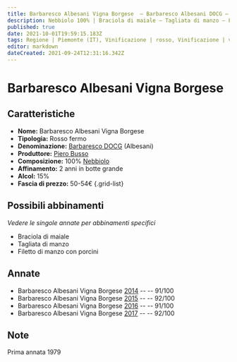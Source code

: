 ```yaml
---
title: Barbaresco Albesani Vigna Borgese  – Barbaresco Albesani DOCG – Piero Busso – Piemonte (IT) – 50-54€ – 5★
description: Nebbiolo 100% | Braciola di maiale – Tagliata di manzo – Filetto di manzo con porcini
published: true
date: 2021-10-01T19:59:15.183Z
tags: Regione | Piemonte (IT), Vinificazione | rosso, Vinificazione | varietale, Vitigni | Nebbiolo, Valutazioni | 5 stelle, Alimento | maiale, Alimento | manzo, Aromatizzazione | ai porcini, Prezzi | 50-54€
editor: markdown
dateCreated: 2021-09-24T12:31:16.342Z
---
```


 # Barbaresco Albesani Vigna Borgese

## Caratteristiche
- **Nome:** Barbaresco Albesani Vigna Borgese
- **Tipologia:** Rosso fermo
- **Denominazione:** [Barbaresco DOCG](/denominazioni/Italia/Piemonte/DOCG/Barbaresco) (Albesani)
- **Produttore:** [Piero Busso](/produttori/Italia/Piemonte/Piero-Busso)
- **Composizione:** 100% [Nebbiolo](/vitigni/Italia/bacca-nera/nebbiolo)
- **Affinamento:** 2 anni in botte grande
- **Alcol:** 15%
- **Fascia di prezzo:** 50-54€
{.grid-list}



## Possibili abbinamenti
*Vedere le singole annate per abbinamenti specifici*

- Braciola di maiale
- Tagliata di manzo
- Filetto di manzo con porcini

## Annate
- Barbaresco Albesani Vigna Borgese  [2014](vini/Italia/Piemonte/Piero-Busso/Barbaresco-Albesani-Vigna-Borgese/2014) -- <span class="star-5"></span> -- 91/100
- Barbaresco Albesani Vigna Borgese  [2015](vini/Italia/Piemonte/Piero-Busso/Barbaresco-Albesani-Vigna-Borgese/2015) -- <span class="star-5"></span> -- 92/100
- Barbaresco Albesani Vigna Borgese  [2016](vini/Italia/Piemonte/Piero-Busso/Barbaresco-Albesani-Vigna-Borgese/2016) -- <span class="star-5"></span> -- 91/100
- Barbaresco Albesani Vigna Borgese  [2017](vini/Italia/Piemonte/Piero-Busso/Barbaresco-Albesani-Vigna-Borgese/2017) -- <span class="star-5"></span> -- 92/100


## Note

Prima annata 1979